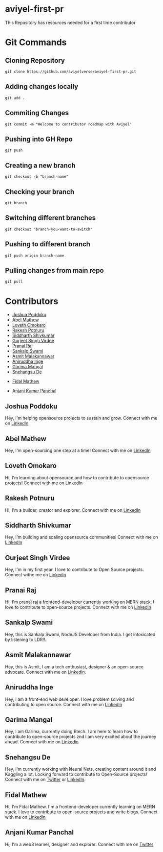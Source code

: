 # aviyel-first-pr

This Repository has resources needed for a first time contributor

# Git Commands

## Cloning Repository

`git clone https://github.com/aviyelverse/aviyel-first-pr.git`

## Adding changes locally

`git add .`

## Commiting Changes

`git commit -m "Welcome to contributor roadmap with Aviyel"`

## Pushing into GH Repo

`git push`

## Creating a new branch

`git checkout -b "branch-name"`

## Checking your branch

`git branch`

## Switching different branches

`git checkout "branch-you-want-to-switch"`

## Pushing to different branch

`git push origin branch-name`

## Pulling changes from main repo

`git pull`

# Contributors

* [Joshua Poddoku](#joshua-poddoku)
* [Abel Mathew](#abel-mathew)
* [Loveth Omokaro](#lovelyfin00)
* [Rakesh Potnuru](#RakeshPotnuru)
* [Siddharth Shivkumar](#siddharth-shivkumar)
* [Gurjeet Singh Virdee](#gurjeet-singh-virdee)
* [Pranai Raj](#pranai-raj)
* [Sankalp Swami](#SwamiSankalp)
* [Asmit Malakannawar](#Asmit2952)
* [Aniruddha Inge](#Aniruddha-Inge)
* [Garima Mangal](#Garima-Mangal)
* [Snehangsu De](#snehangsu-de)
- [Fidal Mathew](#FidalMathew)
* [Anjani Kumar Panchal](#Anjani-kumar-panchal)

## Joshua Poddoku

Hey, I'm helping opensource projects to sustain and grow.
Connect with me on [LinkedIn](https://www.linkedin.com/in/joshuapod)

## Abel Mathew

Hey, I'm open-sourcing one step at a time!
Connect with me on [LinkedIn](https://www.linkedin.com/in/designrknight)

## Loveth Omokaro

Hi, I'm learning about opensource and how to contribute to opensource projects!
Connect with me on [LinkedIn](linkedin.com/mwlite/in/loveth-omokaro-4620b9122)

## Rakesh Potnuru

Hi, I'm a builder, creator and explorer.
Connect with me on [LinkedIn](https://www.linkedin.com/in/itsrakeshdotco)

## Siddharth Shivkumar

Hey, I'm building and scaling opensource communities!
Connect with me on [LinkedIn](https://www.linkedin.com/in/siddharth-shivkumar/)

## Gurjeet Singh Virdee

Hey, I'm in my first year. I love to contribute to Open Source projects.
Connect withe me on [Linkedin](https://www.linkedin.com/in/gurjeet-singh-virdee-25a476199/)

## Pranai Raj

Hi, I'm pranai raj a frontend-developer currently working on MERN stack. I love to contribute to open-source projects.
Connect with me on [LinkedIn](https://www.linkedin.com/in/pranai-raj/)

## Sankalp Swami

Hey, this is Sankalp Swami, NodeJS Developer from India. I get intoxicated by listening to LDR!!.


## Asmit Malakannawar

Hey, this is Asmit, I am a tech enthusiast, designer & an open-source advocate.
Connect with me on [LinkedIn](https://www.linkedin.com/in/asmit-malakannawar/).

## Aniruddha Inge

Hey, I am a front-end web developer. I love problem solving and contributing to open source. Connect with me on [LinkedIn](https://www.linkedin.com/in/aniruddhainge)

## Garima Mangal

Hey, I am Garima, currently doing Btech. I am here to learn how to contribute to open-source projects znd i am very excited about the journey ahead.
Connect with me on [Linkedin](https://www.linkedin.com/in/garima-mangal-176a63200/)

## Snehangsu De

Hey, I'm currently working with Neural Nets, creating content around it and Kaggling a lot. 
Looking forward to contribute to Open-Source projects! 
Connect with me on [Twitter](https://twitter.com/_Perceptron_) or [LinkedIn](https://www.linkedin.com/in/snehangsu-de/).

## Fidal Mathew

Hi, I'm Fidal Mathew. I'm a frontend-developer currently learning on MERN stack. I love to contribute to open-source projects and write blogs.
Connect with me on [LinkedIn](https://www.linkedin.com/in/fidal-mathew-82aba7200/)

## Anjani Kumar Panchal

Hi, I'm a web3 learner, designer and explorer.
Connect with me on [Twitter](https://twitter.com/Aviraltech)
